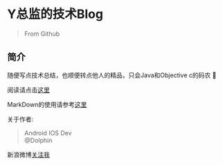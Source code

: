 # Y总监的技术Blog
>  From Github

## 简介
随便写点技术总结，也顺便转点他人的精品，只会Java和Objective c的码农 :monkey:


阅读请点击[这里](https://github.com/MichealYang/Blog/issues)

MarkDown的使用请参考[这里](https://guides.github.com/features/mastering-markdown/)

















关于作者: 
> Android IOS Dev  
@Dolphin

新浪微博[关注我](http://www.weibo.com/516080678/home?wvr=5)






